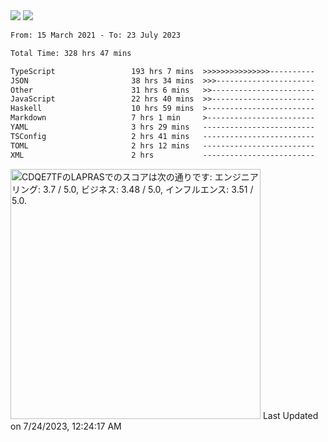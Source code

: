 <div>
  <img src="https://github-readme-stats.vercel.app/api?username=naporin0624&count_private=true&show_icons=true" />
  <img src="https://github-readme-stats.vercel.app/api/top-langs/?username=naporin0624&layout=compact&hide=css" />
  <!--START_SECTION:waka-->

```txt
From: 15 March 2021 - To: 23 July 2023

Total Time: 328 hrs 47 mins

TypeScript                 193 hrs 7 mins  >>>>>>>>>>>>>>>----------   58.74 %
JSON                       38 hrs 34 mins  >>>----------------------   11.73 %
Other                      31 hrs 6 mins   >>-----------------------   09.46 %
JavaScript                 22 hrs 40 mins  >>-----------------------   06.90 %
Haskell                    10 hrs 59 mins  >------------------------   03.34 %
Markdown                   7 hrs 1 min     >------------------------   02.13 %
YAML                       3 hrs 29 mins   -------------------------   01.06 %
TSConfig                   2 hrs 41 mins   -------------------------   00.82 %
TOML                       2 hrs 12 mins   -------------------------   00.67 %
XML                        2 hrs           -------------------------   00.61 %
```

<!--END_SECTION:waka-->
  
  <!--START_SECTION:lapras-card-->
<p ><a href="https://lapras.com/public/CDQE7TF" target="_blank" rel="noopener noreferrer"><img alt="CDQE7TFのLAPRASでのスコアは次の通りです: エンジニアリング: 3.7 / 5.0, ビジネス: 3.48 / 5.0, インフルエンス: 3.51 / 5.0." src="https://lapras-card-generator.vercel.app/api/svg?e=3.7&b=3.48&i=3.51&b1=%23232323&b2=%236d6d6d&i1=%23212121&i2=%23818181&l=ja" width="400" ></a>  
Last Updated on 7/24/2023, 12:24:17 AM</p>
<!--END_SECTION:lapras-card-->
</div>

